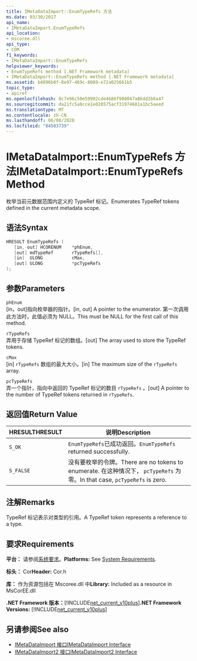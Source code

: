 ```yaml
---
title: IMetaDataImport::EnumTypeRefs 方法
ms.date: 03/30/2017
api_name:
- IMetaDataImport.EnumTypeRefs
api_location:
- mscoree.dll
api_type:
- COM
f1_keywords:
- IMetaDataImport::EnumTypeRefs
helpviewer_keywords:
- EnumTypeRefs method [.NET Framework metadata]
- IMetaDataImport::EnumTypeRefs method [.NET Framework metadata]
ms.assetid: b4896b8f-8e97-469c-8089-e72a025661b5
topic_type:
- apiref
ms.openlocfilehash: 0c7e96c50e59902cde4686f908047a86dd2b6a47
ms.sourcegitcommit: da21fc5a8cce1e028575acf31974681a1bc5aeed
ms.translationtype: MT
ms.contentlocale: zh-CN
ms.lasthandoff: 06/08/2020
ms.locfileid: "84503739"
---
```

# <a name="imetadataimportenumtyperefs-method"></a><span data-ttu-id="3f52a-102">IMetaDataImport::EnumTypeRefs 方法</span><span class="sxs-lookup"><span data-stu-id="3f52a-102">IMetaDataImport::EnumTypeRefs Method</span></span>
<span data-ttu-id="3f52a-103">枚举当前元数据范围内定义的 TypeRef 标记。</span><span class="sxs-lookup"><span data-stu-id="3f52a-103">Enumerates TypeRef tokens defined in the current metadata scope.</span></span>  
  
## <a name="syntax"></a><span data-ttu-id="3f52a-104">语法</span><span class="sxs-lookup"><span data-stu-id="3f52a-104">Syntax</span></span>  
  
```cpp  
HRESULT EnumTypeRefs (  
   [in, out] HCORENUM    *phEnum,
   [out] mdTypeRef       rTypeRefs[],  
   [in]  ULONG           cMax,
   [out] ULONG           *pcTypeRefs  
);  
```  
  
## <a name="parameters"></a><span data-ttu-id="3f52a-105">参数</span><span class="sxs-lookup"><span data-stu-id="3f52a-105">Parameters</span></span>  
 `phEnum`  
 <span data-ttu-id="3f52a-106">[in，out]指向枚举器的指针。</span><span class="sxs-lookup"><span data-stu-id="3f52a-106">[in, out] A pointer to the enumerator.</span></span> <span data-ttu-id="3f52a-107">第一次调用此方法时，此值必须为 NULL。</span><span class="sxs-lookup"><span data-stu-id="3f52a-107">This must be NULL for the first call of this method.</span></span>  
  
 `rTypeRefs`  
 <span data-ttu-id="3f52a-108">弄用于存储 TypeRef 标记的数组。</span><span class="sxs-lookup"><span data-stu-id="3f52a-108">[out] The array used to store the TypeRef tokens.</span></span>  
  
 `cMax`  
 <span data-ttu-id="3f52a-109">[in] `rTypeRefs` 数组的最大大小。</span><span class="sxs-lookup"><span data-stu-id="3f52a-109">[in] The maximum size of the `rTypeRefs` array.</span></span>  
  
 `pcTypeRefs`  
 <span data-ttu-id="3f52a-110">弄一个指针，指向中返回的 TypeRef 标记的数目 `rTypeRefs` 。</span><span class="sxs-lookup"><span data-stu-id="3f52a-110">[out] A pointer to the number of TypeRef tokens returned in `rTypeRefs`.</span></span>  
  
## <a name="return-value"></a><span data-ttu-id="3f52a-111">返回值</span><span class="sxs-lookup"><span data-stu-id="3f52a-111">Return Value</span></span>  
  
|<span data-ttu-id="3f52a-112">HRESULT</span><span class="sxs-lookup"><span data-stu-id="3f52a-112">HRESULT</span></span>|<span data-ttu-id="3f52a-113">说明</span><span class="sxs-lookup"><span data-stu-id="3f52a-113">Description</span></span>|  
|-------------|-----------------|  
|`S_OK`|<span data-ttu-id="3f52a-114">`EnumTypeRefs`已成功返回。</span><span class="sxs-lookup"><span data-stu-id="3f52a-114">`EnumTypeRefs` returned successfully.</span></span>|  
|`S_FALSE`|<span data-ttu-id="3f52a-115">没有要枚举的令牌。</span><span class="sxs-lookup"><span data-stu-id="3f52a-115">There are no tokens to enumerate.</span></span> <span data-ttu-id="3f52a-116">在这种情况下， `pcTypeRefs` 为零。</span><span class="sxs-lookup"><span data-stu-id="3f52a-116">In that case, `pcTypeRefs` is zero.</span></span>|  
  
## <a name="remarks"></a><span data-ttu-id="3f52a-117">注解</span><span class="sxs-lookup"><span data-stu-id="3f52a-117">Remarks</span></span>  
 <span data-ttu-id="3f52a-118">TypeRef 标记表示对类型的引用。</span><span class="sxs-lookup"><span data-stu-id="3f52a-118">A TypeRef token represents a reference to a type.</span></span>  
  
## <a name="requirements"></a><span data-ttu-id="3f52a-119">要求</span><span class="sxs-lookup"><span data-stu-id="3f52a-119">Requirements</span></span>  
 <span data-ttu-id="3f52a-120">**平台：** 请参阅[系统要求](../../get-started/system-requirements.md)。</span><span class="sxs-lookup"><span data-stu-id="3f52a-120">**Platforms:** See [System Requirements](../../get-started/system-requirements.md).</span></span>  
  
 <span data-ttu-id="3f52a-121">**标头：** Cor</span><span class="sxs-lookup"><span data-stu-id="3f52a-121">**Header:** Cor.h</span></span>  
  
 <span data-ttu-id="3f52a-122">**库：** 作为资源包括在 Mscoree.dll 中</span><span class="sxs-lookup"><span data-stu-id="3f52a-122">**Library:** Included as a resource in MsCorEE.dll</span></span>  
  
 <span data-ttu-id="3f52a-123">**.NET Framework 版本：**[!INCLUDE[net_current_v10plus](../../../../includes/net-current-v10plus-md.md)]</span><span class="sxs-lookup"><span data-stu-id="3f52a-123">**.NET Framework Versions:** [!INCLUDE[net_current_v10plus](../../../../includes/net-current-v10plus-md.md)]</span></span>  
  
## <a name="see-also"></a><span data-ttu-id="3f52a-124">另请参阅</span><span class="sxs-lookup"><span data-stu-id="3f52a-124">See also</span></span>

- [<span data-ttu-id="3f52a-125">IMetaDataImport 接口</span><span class="sxs-lookup"><span data-stu-id="3f52a-125">IMetaDataImport Interface</span></span>](imetadataimport-interface.md)
- [<span data-ttu-id="3f52a-126">IMetaDataImport2 接口</span><span class="sxs-lookup"><span data-stu-id="3f52a-126">IMetaDataImport2 Interface</span></span>](imetadataimport2-interface.md)
